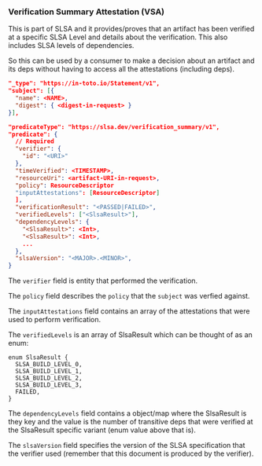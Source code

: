 ### Verification Summary Attestation (VSA)
This is part of SLSA and it provides/proves that an artifact has been verified
at a specific SLSA Level and details about the verification. This also includes
SLSA levels of dependencies.

So this can be used by a consumer to make a decision about an artifact and its
deps without having to access all the attestations (including deps).

```json
"_type": "https://in-toto.io/Statement/v1",
"subject": [{
  "name": <NAME>,
  "digest": { <digest-in-request> }
}],

"predicateType": "https://slsa.dev/verification_summary/v1",
"predicate": {
  // Required
  "verifier": {
    "id": "<URI>"
  },
  "timeVerified": <TIMESTAMP>,
  "resourceUri": <artifact-URI-in-request>,
  "policy": ResourceDescriptor
  "inputAttestations": [ResourceDescriptor]
  ],
  "verificationResult": "<PASSED|FAILED>",
  "verifiedLevels": ["<SlsaResult>"],
  "dependencyLevels": {
    "<SlsaResult>": <Int>,
    "<SlsaResult>": <Int>,
    ...
  },
  "slsaVersion": "<MAJOR>.<MINOR>",
}
```
The `verifier` field is entity that performed the verification.

The `policy` field describes the `policy` that the `subject` was verfied against.

The `inputAttestations` field contains an array of the attestations that were
used to perform verification.

The `verifiedLevels` is an array of SlsaResult which can be thought of as an
enum:
```
enum SlsaResult {
  SLSA_BUILD_LEVEL_0,
  SLSA_BUILD_LEVEL_1,
  SLSA_BUILD_LEVEL_2,
  SLSA_BUILD_LEVEL_3,
  FAILED,
}
```

The `dependencyLevels` field contains a object/map where the SlsaResult is they
key and the value is the number of transitive deps that were verified at the
SlsaResult specific variant (enum value above that is).

The `slsaVersion` field specifies the version of the SLSA specification that
the verifier used (remember that this document is produced by the verifier).


[ResourceDescriptor]: https://github.com/in-toto/attestation/blob/main/spec/v1.0/resource_descriptor.md
